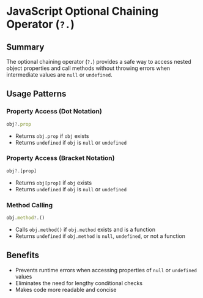 # JavaScript Optional Chaining Operator (`?.`)

## Summary

The optional chaining operator (`?.`) provides a safe way to access nested object properties and call methods without throwing errors when intermediate values are `null` or `undefined`.

## Usage Patterns

### Property Access (Dot Notation)
```javascript
obj?.prop
```
- Returns `obj.prop` if `obj` exists
- Returns `undefined` if `obj` is `null` or `undefined`

### Property Access (Bracket Notation)
```javascript
obj?.[prop]
```
- Returns `obj[prop]` if `obj` exists
- Returns `undefined` if `obj` is `null` or `undefined`

### Method Calling
```javascript
obj.method?.()
```
- Calls `obj.method()` if `obj.method` exists and is a function
- Returns `undefined` if `obj.method` is `null`, `undefined`, or not a function

## Benefits

- Prevents runtime errors when accessing properties of `null` or `undefined` values
- Eliminates the need for lengthy conditional checks
- Makes code more readable and concise
